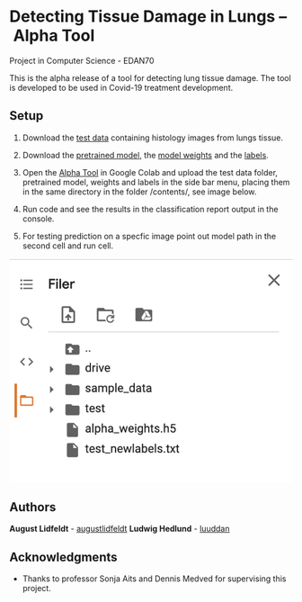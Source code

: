 # Detecting Tissue Damage in Lungs – Alpha Tool
Project in Computer Science - EDAN70

This is the alpha release of a tool for detecting lung tissue damage. The tool is developed to be used in Covid-19 treatment development. 


## Setup
1. Download the [test data](https://github.com/augustlidfeldt) containing histology images from lungs tissue.

2. Download the [pretrained model](https://github.com/augustlidfeldt), the [model weights](https://github.com/augustlidfeldt) and the [labels](https://github.com/augustlidfeldt).

3. Open the [Alpha Tool](https://github.com/augustlidfeldt) in Google Colab and upload the test data folder, pretrained model, weights and labels in the side bar menu, placing them in the same directory in the folder /contents/, see image below.

4. Run code and see the results in the classification report output in the console.

5. For testing prediction on a specfic image point out model path in the second cell and run cell.




![File structure](https://github.com/augustlidfeldt/EDAN70/blob/main/Alpha_Release/filestructure.jpg)

## Authors

**August Lidfeldt** - [augustlidfeldt](https://github.com/augustlidfeldt)
**Ludwig Hedlund** - [luuddan](https://github.com/luuddan)

## Acknowledgments

* Thanks to professor Sonja Aits and Dennis Medved for supervising this project.

